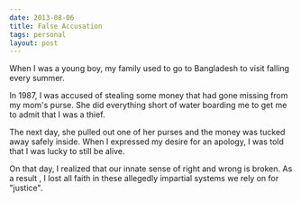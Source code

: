 ```yaml
---
date: 2013-08-06
title: False Accusation
tags: personal
layout: post
---
```


When I was a young boy, my family used to go to Bangladesh to visit falling every summer. 

In 1987, I was accused of stealing some money that had gone missing from my mom's purse. She did everything short of water boarding me to get me to admit that I was a thief. 

The next day, she pulled out one of her purses and the money was tucked away safely inside. When I expressed my desire for an apology, I was told that I was lucky to still be alive.

On that day, I realized that our innate sense of right and wrong is broken. As a result , I lost all faith in these allegedly impartial systems we rely on for "justice".